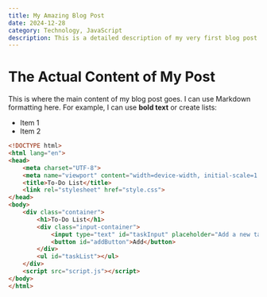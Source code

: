 ```yaml
---
title: My Amazing Blog Post
date: 2024-12-28
category: Technology, JavaScript
description: This is a detailed description of my very first blog post using frontmatter.
---
```


# The Actual Content of My Post

This is where the main content of my blog post goes.  I can use Markdown formatting here.  For example, I can use **bold text** or create lists:

* Item 1
* Item 2
```html
<!DOCTYPE html>
<html lang="en">
<head>
    <meta charset="UTF-8">
    <meta name="viewport" content="width=device-width, initial-scale=1.0">
    <title>To-Do List</title>
    <link rel="stylesheet" href="style.css">
</head>
<body>
    <div class="container">
        <h1>To-Do List</h1>
        <div class="input-container">
            <input type="text" id="taskInput" placeholder="Add a new task...">
            <button id="addButton">Add</button>
        </div>
        <ul id="taskList"></ul>
    </div>
    <script src="script.js"></script>
</body>
</html>
```